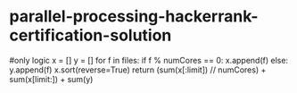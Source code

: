 # parallel-processing-hackerrank-certification-solution
#only logic
 x = []
    y = []
    for f in files:
        if f % numCores == 0:
            x.append(f)
        else:
            y.append(f)
    x.sort(reverse=True)
    return (sum(x[:limit]) // numCores) + sum(x[limit:]) + sum(y)
